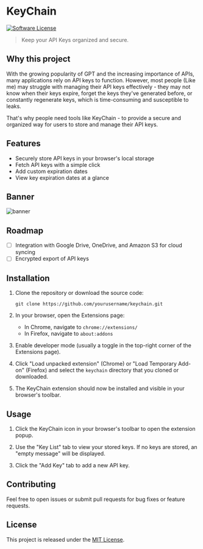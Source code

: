 # KeyChain
[![Software License](https://img.shields.io/badge/license-MIT-brightgreen.svg)](LICENSE)

> Keep your API Keys organized and secure.

## Why this project
With the growing popularity of GPT and the increasing importance of APIs, many applications rely on API keys to function. However, most people (Like me) may struggle with managing their API keys effectively - they may not know when their keys expire, forget the keys they've generated before, or constantly regenerate keys, which is time-consuming and susceptible to leaks.

That's why people need tools like KeyChain - to provide a secure and organized way for users to store and manage their API keys.
## Features

- Securely store API keys in your browser's local storage
- Fetch API keys with a simple click
- Add custom expiration dates
- View key expiration dates at a glance

## Banner
<img src="https://github.com/jwjoel/KeyChain/blob/main/assets/banner.png" alt="banner"/>

## Roadmap

- [ ] Integration with Google Drive, OneDrive, and Amazon S3 for cloud syncing
- [ ] Encrypted export of API keys

## Installation

1. Clone the repository or download the source code:

   ```
   git clone https://github.com/yourusername/keychain.git
   ```

2. In your browser, open the Extensions page:

   - In Chrome, navigate to `chrome://extensions/`
   - In Firefox, navigate to `about:addons`

3. Enable developer mode (usually a toggle in the top-right corner of the Extensions page).

4. Click "Load unpacked extension" (Chrome) or "Load Temporary Add-on" (Firefox) and select the `keychain` directory that you cloned or downloaded.

5. The KeyChain extension should now be installed and visible in your browser's toolbar.

## Usage

1. Click the KeyChain icon in your browser's toolbar to open the extension popup.

2. Use the "Key List" tab to view your stored keys. If no keys are stored, an "empty message" will be displayed.

3. Click the "Add Key" tab to add a new API key.

## Contributing

Feel free to open issues or submit pull requests for bug fixes or feature requests.

## License

This project is released under the [MIT License](https://opensource.org/licenses/MIT).